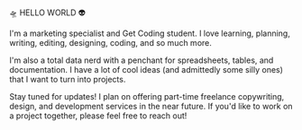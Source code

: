 🛸 HELLO WORLD 👽

I'm a marketing specialist and Get Coding student. I love learning, planning, writing, editing, designing, coding, and so much more. 

I'm also a total data nerd with a penchant for spreadsheets, tables, and documentation. I have a lot of cool ideas (and admittedly some silly ones) that I want to turn into projects.

Stay tuned for updates! I plan on offering part-time freelance copywriting, design, and development services in the near future. If you'd like to work on a project together, please feel free to reach out!
